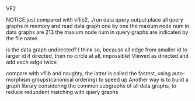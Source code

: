 VF2

NOTICE:just compared with vflib2, ./run data query output
place all query graphs in memory and read data graph one by one
the maxium node num in data graphs are 213
the maxium node num in query graphs are indicated by the file name

is the data graph undirected? I think so, because all edge from smaller id to larger id
if directed, then no circle at all, impossible!
Viewed as directed and add each edge twice

compare with vflib and naughty, the latter is called the fastest, using auto-morphism groups(canonical ordering) to speed up
Another way is to build a graph library considering the common subgraphs of all data graphs, to reduce redundent matching with query graphs

